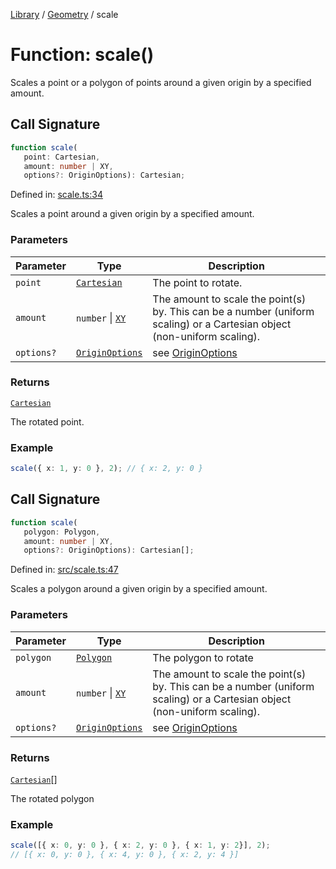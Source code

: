 <!-- markdownlint-disable -->
<!-- cspell: disable -->
[Library](../index.md) / [Geometry](./index.md) / scale

# Function: scale()

Scales a point or a polygon of points around a given origin by a specified amount.

## Call Signature

```ts
function scale(
   point: Cartesian, 
   amount: number | XY, 
   options?: OriginOptions): Cartesian;
```

Defined in: [scale.ts:34](https://github.com/technobuddha/library/blob/main/src/scale.ts#L34)

Scales a point around a given origin by a specified amount.

### Parameters

| Parameter | Type | Description |
| ------ | ------ | ------ |
| `point` | [`Cartesian`](Cartesian.md) | The point to rotate. |
| `amount` | `number` \| [`XY`](XY.md) | The amount to scale the point(s) by. This can be a number (uniform scaling) or a Cartesian object (non-uniform scaling). |
| `options?` | [`OriginOptions`](OriginOptions.md) | see [OriginOptions](OriginOptions.md) |

### Returns

[`Cartesian`](Cartesian.md)

The rotated point.

### Example

```typescript
scale({ x: 1, y: 0 }, 2); // { x: 2, y: 0 }
```

## Call Signature

```ts
function scale(
   polygon: Polygon, 
   amount: number | XY, 
   options?: OriginOptions): Cartesian[];
```

Defined in: [src/scale.ts:47](https://github.com/technobuddha/library/blob/main/src/scale.ts#L47)

Scales a polygon around a given origin by a specified amount.

### Parameters

| Parameter | Type | Description |
| ------ | ------ | ------ |
| `polygon` | [`Polygon`](Polygon.md) | The polygon to rotate |
| `amount` | `number` \| [`XY`](XY.md) | The amount to scale the point(s) by. This can be a number (uniform scaling) or a Cartesian object (non-uniform scaling). |
| `options?` | [`OriginOptions`](OriginOptions.md) | see [OriginOptions](OriginOptions.md) |

### Returns

[`Cartesian`](Cartesian.md)[]

The rotated polygon

### Example

```typescript
scale([{ x: 0, y: 0 }, { x: 2, y: 0 }, { x: 1, y: 2}], 2);
// [{ x: 0, y: 0 }, { x: 4, y: 0 }, { x: 2, y: 4 }]
```

